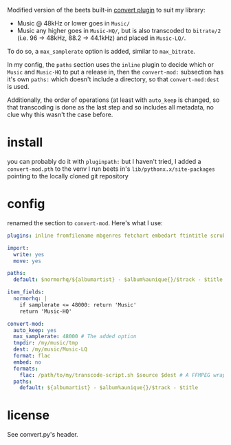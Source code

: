 Modified version of the beets built-in [convert plugin](https://github.com/beetbox/beets/blob/master/beetsplug/convert.py) to suit my library:
* Music @ 48kHz or lower goes in `Music/`
* Music any higher goes in `Music-HQ/`, but is also transcoded to `bitrate/2` (i.e. 96 -> 48kHz, 88.2 -> 44.1kHz) and placed in `Music-LQ/`.

To do so, a `max_samplerate` option is added, similar to `max_bitrate`.

In my config, the `paths` section uses the `inline` plugin to decide which or `Music` and `Music-HQ` to put a release in, then the `convert-mod:` subsection has it's own `paths:` which doesn't include a directory, so that `convert-mod:dest` is used.

Additionally, the order of operations (at least with `auto_keep` is changed, so that transcoding is done as the last step and so includes all metadata, no clue why this wasn't the case before.

# install
you can probably do it with `pluginpath:` but I haven't tried, I added a `convert-mod.pth` to the venv I run beets in's `lib/pythonx.x/site-packages` pointing to the locally cloned git repository

# config

renamed the section to `convert-mod`. Here's what I use:
```yaml
plugins: inline fromfilename mbgenres fetchart embedart ftintitle scrub convert-mod

import:
  write: yes
  move: yes

paths:
  default: $normorhq/${albumartist} - $album%aunique{}/$track - $title

item_fields:
  normorhq: |
    if samplerate <= 48000: return 'Music'
    return 'Music-HQ'

convert-mod:
  auto_keep: yes
  max_samplerate: 48000 # The added option
  tmpdir: /my/music/tmp
  dest: /my/music/Music-LQ
  format: flac
  embed: no
  formats:
    flac: /path/to/my/transcode-script.sh $source $dest # A FFMPEG wrapper which divides the samplerate by 2
  paths:
    default: ${albumartist} - $album%aunique{}/$track - $title
```

# license
See convert.py's header.
